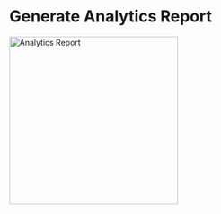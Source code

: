 # Generate Analytics Report
<img src="resources/cover_page.jpg" alt="Analytics Report" width="300"/>
